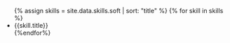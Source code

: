 <ul>
{% assign skills = site.data.skills.soft | sort: "title" %}
{% for skill in skills %}
<li class={{skill.level}}>{{skill.title}}</li>
{%endfor%}
</ul>